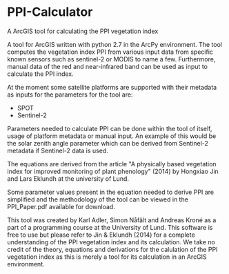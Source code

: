 # PPI-Calculator
A ArcGIS tool for calculating the PPI vegetation index

A tool for ArcGIS written with python 2.7 in the ArcPy environment.
The tool computes the vegetation index PPI from various input data from specific known sensors such as
sentinel-2 or MODIS to name a few. Furthermore, manual data of the red and near-infrared band can be used as input
to calculate the PPI index.

At the moment some satellite platforms are supported with their metadata as inputs for the parameters for the tool are:
- SPOT
- Sentinel-2

Parameters needed to calculate PPI can be done within the tool of itself, usage of platform metadata or manual input.
An example of this would be the solar zenith angle parameter which can be derived from Sentinel-2 metadata if Sentinel-2
data is used.

The equations are derived from the article "A physically based vegetation index for improved monitoring of plant
phenology" (2014) by Hongxiao Jin and Lars Eklundh at the university of Lund.

Some parameter values present in the equation needed to derive PPI are simplified and the methodology of the tool can be
viewed in the PPI_Paper.pdf available for download.


This tool was created by Karl Adler, Simon Nåfält and Andreas Kroné as a part of a programming course at the
University of Lund. This software is free to use but please refer to Jin & Eklundh (2014) for a complete understanding
of the PPI vegetation index and its calculation. We take no credit of the theory, equations and derivations for the
calulation of the PPI vegetation index as this is merely a tool for its calculation in an ArcGIS environment.
